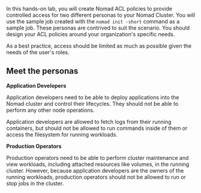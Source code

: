 In this hands-on lab, you will create Nomad ACL policies to provide controlled
access for two different personas to your Nomad Cluster. You will use the sample
job created with the `nomad init -short` command as a sample job. These personas
are contrived to suit the scenario. You should design your ACL policies around your
organization's specific needs.

As a best practice, access should be limited as much as possible given the needs
of the user's roles.

## Meet the personas

**Application Developers**

Application developers need to be able to deploy applications into the
Nomad cluster and control their lifecycles. They should not be able to perform any
other node operations.

Application developers are allowed to fetch logs from their running containers,
but should not be allowed to run commands inside of them or access the
filesystem for running workloads.

**Production Operators**

Production operators need to be able to perform cluster
maintenance and view workloads, including attached resources like
volumes, in the running cluster. However, because application
developers are the owners of the running workloads, production
operators should not be allowed to run or stop jobs in the cluster.
